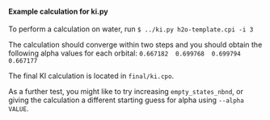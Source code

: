 #### Example calculation for ki.py
To perform a calculation on water, run `$ ../ki.py h2o-template.cpi -i 3`

The calculation should converge within two steps and you should obtain the following alpha values for each orbital: `0.667182  0.699768  0.699794  0.667177`

The final KI calculation is located in `final/ki.cpo`.

As a further test, you might like to try increasing `empty_states_nbnd`, or giving the calculation a different starting guess for alpha using `--alpha VALUE`.
